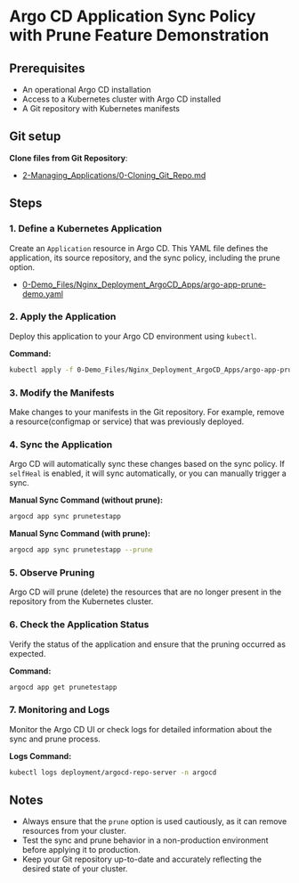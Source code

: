 
# Argo CD Application Sync Policy with Prune Feature Demonstration

## Prerequisites
- An operational Argo CD installation
- Access to a Kubernetes cluster with Argo CD installed
- A Git repository with Kubernetes manifests

## Git setup
**Clone files from Git Repository**:
   - [2-Managing_Applications/0-Cloning_Git_Repo.md](https://github.com/ganislp/ArgoCD-Complete-Master-Course/blob/main/2-Managing_Applications/0-Cloning_Git_Repo.md)

## Steps

### 1. Define a Kubernetes Application
Create an `Application` resource in Argo CD. This YAML file defines the application, its source repository, and the sync policy, including the prune option.

- [0-Demo_Files/Nginx_Deployment_ArgoCD_Apps/argo-app-prune-demo.yaml](https://github.com/ganislp/ArgoCD-Complete-Master-Course/blob/main/0-Demo_Files/Nginx_Deployment_ArgoCD_Apps/argo-app-prune-demo.yaml)

### 2. Apply the Application
Deploy this application to your Argo CD environment using `kubectl`.

**Command:**
```bash
kubectl apply -f 0-Demo_Files/Nginx_Deployment_ArgoCD_Apps/argo-app-prune-demo.yaml
```

### 3. Modify the Manifests
Make changes to your manifests in the Git repository. For example, remove a resource(configmap or service) that was previously deployed.

### 4. Sync the Application
Argo CD will automatically sync these changes based on the sync policy. If `selfHeal` is enabled, it will sync automatically, or you can manually trigger a sync.

**Manual Sync Command (without prune):**
```bash
argocd app sync prunetestapp
```

**Manual Sync Command (with prune):**
```bash
argocd app sync prunetestapp --prune
```


### 5. Observe Pruning
Argo CD will prune (delete) the resources that are no longer present in the repository from the Kubernetes cluster.

### 6. Check the Application Status
Verify the status of the application and ensure that the pruning occurred as expected.

**Command:**
```bash
argocd app get prunetestapp
```



### 7. Monitoring and Logs
Monitor the Argo CD UI or check logs for detailed information about the sync and prune process.

**Logs Command:**
```bash
kubectl logs deployment/argocd-repo-server -n argocd
```

## Notes
- Always ensure that the `prune` option is used cautiously, as it can remove resources from your cluster.
- Test the sync and prune behavior in a non-production environment before applying it to production.
- Keep your Git repository up-to-date and accurately reflecting the desired state of your cluster.
